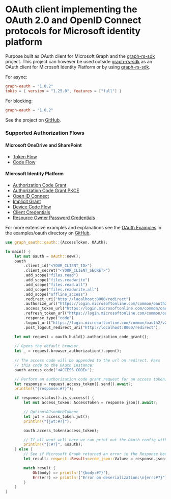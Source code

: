 # OAuth client implementing the OAuth 2.0 and OpenID Connect protocols for Microsoft identity platform

Purpose built as OAuth client for Microsoft Graph and the [graph-rs-sdk](https://crates.io/crates/graph-rs-sdk) project.
This project can however be used outside [graph-rs-sdk](https://crates.io/crates/graph-rs-sdk) as an OAuth client
for Microsoft Identity Platform or by using [graph-rs-sdk](https://crates.io/crates/graph-rs-sdk).

For async:

```toml
graph-oauth = "1.0.2"
tokio = { version = "1.25.0", features = ["full"] }
```

For blocking:

```toml
graph-oauth = "1.0.2"
```

See the project on [GitHub](https://github.com/sreeise/graph-rs-sdk).

### Supported Authorization Flows

#### Microsoft OneDrive and SharePoint

- [Token Flow](https://learn.microsoft.com/en-us/onedrive/developer/rest-api/getting-started/graph-oauth?view=odsp-graph-online#token-flow)
- [Code Flow](https://learn.microsoft.com/en-us/onedrive/developer/rest-api/getting-started/graph-oauth?view=odsp-graph-online#code-flow)

#### Microsoft Identity Platform

- [Authorization Code Grant](https://learn.microsoft.com/en-us/azure/active-directory/develop/v2-oauth2-auth-code-flow)
- [Authorization Code Grant PKCE](https://learn.microsoft.com/en-us/azure/active-directory/develop/v2-oauth2-auth-code-flow)
- [Open ID Connect](https://learn.microsoft.com/en-us/azure/active-directory/develop/v2-protocols-oidc)
- [Implicit Grant](https://learn.microsoft.com/en-us/azure/active-directory/develop/v2-oauth2-implicit-grant-flow)
- [Device Code Flow](https://learn.microsoft.com/en-us/azure/active-directory/develop/v2-oauth2-device-code)
- [Client Credentials](https://learn.microsoft.com/en-us/azure/active-directory/develop/v2-oauth2-client-creds-grant-flow)
- [Resource Owner Password Credentials](https://learn.microsoft.com/en-us/azure/active-directory/develop/v2-oauth-ropc)

For more extensive examples and explanations see the
[OAuth Examples](https://github.com/sreeise/graph-rs-sdk/tree/master/examples/oauth) in the examples/oauth
directory on [GitHub](https://github.com/sreeise/graph-rs-sdk).

```rust
use graph_oauth::oauth::{AccessToken, OAuth};

fn main() {
    let mut oauth = OAuth::new();
    oauth
        .client_id("<YOUR_CLIENT_ID>")
        .client_secret("<YOUR_CLIENT_SECRET>")
        .add_scope("files.read")
        .add_scope("files.readwrite")
        .add_scope("files.read.all")
        .add_scope("files.readwrite.all")
        .add_scope("offline_access")
        .redirect_uri("http://localhost:8000/redirect")
        .authorize_url("https://login.microsoftonline.com/common/oauth2/v2.0/authorize")
        .access_token_url("https://login.microsoftonline.com/common/oauth2/v2.0/token")
        .refresh_token_url("https://login.microsoftonline.com/common/oauth2/v2.0/token")
        .response_type("code")
        .logout_url("https://login.microsoftonline.com/common/oauth2/v2.0/logout")
        .post_logout_redirect_uri("http://localhost:8000/redirect");

    let mut request = oauth.build().authorization_code_grant();
    
    // Opens the default browser.
    let _ = request.browser_authorization().open();
    
    // The access code will be appended to the url on redirect. Pass
    // this code to the OAuth instance:
    oauth.access_code("<ACCESS CODE>");

    // Perform an authorization code grant request for an access token:
    let response = request.access_token().send().await?;
    println!("{response:#?}");

    if response.status().is_success() {
        let mut access_token: AccessToken = response.json().await?;

        // Option<&JsonWebToken>
        let jwt = access_token.jwt();
        println!("{jwt:#?}");

        oauth.access_token(access_token);

        // If all went well here we can print out the OAuth config with the Access Token.
        println!("{:#?}", &oauth);
    } else {
        // See if Microsoft Graph returned an error in the Response body
        let result: reqwest::Result<serde_json::Value> = response.json().await;

        match result {
            Ok(body) => println!("{body:#?}"),
            Err(err) => println!("Error on deserialization:\n{err:#?}"),
        }
    }
}
```
